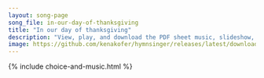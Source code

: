 ```yaml
---
layout: song-page
song_file: in-our-day-of-thanksgiving
title: "In our day of thanksgiving"
description: "View, play, and download the PDF sheet music, slideshow, and audio. Lyrics: In our day of thanksgiving one psalm let us offer for the saints who before us have found the reward; when the shadow of death fell upon them, we sorr... english theist 4part death chords"
image: https://github.com/kenakofer/hymnsinger/releases/latest/download/in-our-day-of-thanksgiving-trad.png
---
```


{% include choice-and-music.html %}